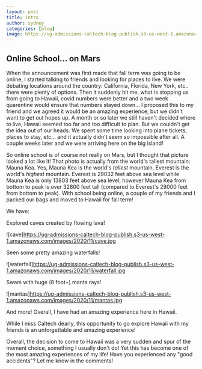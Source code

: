 ```yaml
---
layout: post
title: intro
author: sydney
categories: [blog]
image: https://ug-admissions-caltech-blog-publish.s3-us-west-1.amazonaws.com/images/2020/11/mauna.jpg
---
```


## Online School... on Mars

When the announcement was first made that fall term was going to be online, I started talking to friends and looking for places to live. We were debating locations around the country: California, Florida, New York, etc.. there were plenty of options. Then it suddenly hit me, what is stopping us from going to Hawaii, covid numbers were better and a two week quarentine would ensure that numbers stayed down... I proposed this to my friend and we agreed it would be an amazing experience, but we didn't want to get out hopes up. A month or so later we still haven't decided where to live, Hawaii seemed too far and too difficult to plan. But we couldn't get the idea out of our heads. We spent some time looking into plane tickets, places to stay, etc... and it actually didn't seem so impossible after all. A couple weeks later and we were arriving here on the big island!

So online school is of course not really on Mars, but I thought that picture looked a lot like it! That photo is actually from the world's tallest mountain: Mauna Kea. Yes, Mauna Kea is the world's *tallest* mountain, Everest is the world's *highest* mountain. Everest is 29032 feet above sea level while Mauna Kea is only 13803 feet above sea level, however Mauna Kea from bottom to peak is over 32800 feet tall (compared to Everest's 29000 feet from bottom to peak). With school being online, a couple of my friends and I packed our bags and moved to Hawaii for fall term! 

We have:

Explored caves created by flowing lava!

![cave]https://ug-admissions-caltech-blog-publish.s3-us-west-1.amazonaws.com/images/2020/11/cave.jpg

Seen some pretty amazing waterfalls!

![waterfall]https://ug-admissions-caltech-blog-publish.s3-us-west-1.amazonaws.com/images/2020/11/waterfall.jpg

Swam with huge (8 foot+) manta rays!

![mantas]https://ug-admissions-caltech-blog-publish.s3-us-west-1.amazonaws.com/images/2020/11/mantas.jpg

And more! Overall, I have had an amazing experience here in Hawaii. 

While I miss Caltech dearly, this opportunity to go explore Hawaii with my friends is an unforgettable and amazing experience!

Overall, the decision to come to Hawaii was a very sudden and spur of the moment choice, something I usually don't do! Yet this has become one of the most amazing experiences of my life! Have you experienced any "good accidents"? Let me know in the comments!
